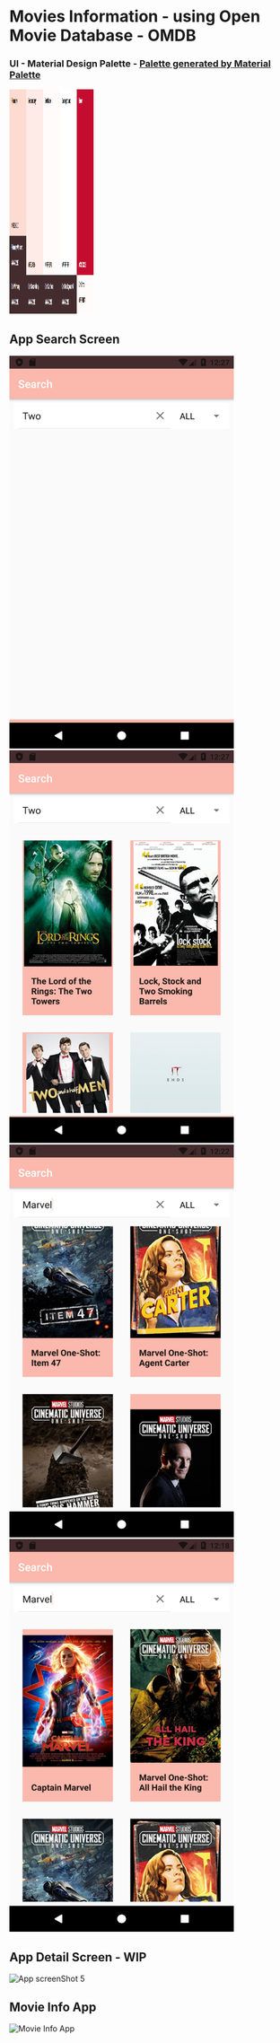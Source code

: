 # Movies Information - using Open Movie Database - OMDB
### UI - Material Design Palette - [Palette generated by Material Palette](https://materialpalette.com/)

<!-- Palette generated by Material Palette - materialpalette.com/ -->
<img src="./Screenshots/color_pallette.png" width="150px" height="400px"/>

## App Search Screen
<img src="./Screenshots/Screenshot_20200817_002747.png" width="400px" height="700px"/> <img src="./Screenshots/Screenshot_20200817_002750.png" width="400px" height="700px"/>
<img src="./Screenshots/Screenshot_20200817_002221.png" width="400px" height="700px"/> <img src="./Screenshots/Screenshot_20200817_001818.png" width="400px" height="700px"/>


## App Detail Screen - WIP
![App screenShot 5](Screenshots/)


## Movie Info App

![Movie Info App](Screenshots/movie_list_app.gif)
